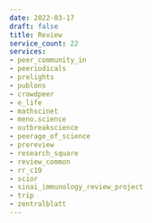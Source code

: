 ```yaml
---
date: 2022-03-17
draft: false
title: Review
service_count: 22
services:
- peer_community_in
- peeriodicals
- prelights
- publons
- crowdpeer
- e_life
- mathscinet
- meno.science
- outbreakscience
- peerage_of_science
- prereview
- research_square
- review_common
- rr_c19
- scior
- sinai_immunology_review_project
- trip
- zentralblatt
---
```



